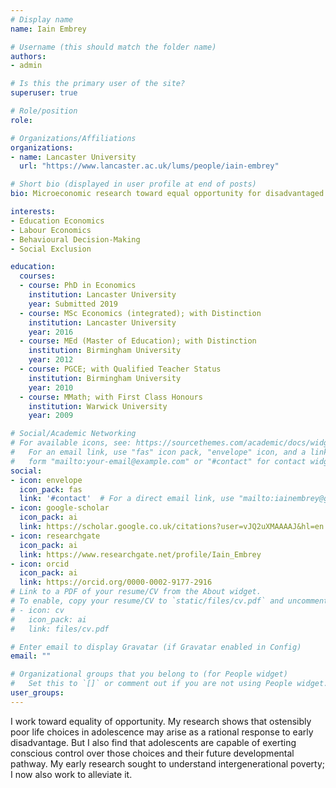 ```yaml
---
# Display name
name: Iain Embrey

# Username (this should match the folder name)
authors:
- admin

# Is this the primary user of the site?
superuser: true

# Role/position
role:

# Organizations/Affiliations
organizations:
- name: Lancaster University
  url: "https://www.lancaster.ac.uk/lums/people/iain-embrey"

# Short bio (displayed in user profile at end of posts)
bio: Microeconomic research toward equal opportunity for disadvantaged children.

interests:
- Education Economics
- Labour Economics
- Behavioural Decision-Making
- Social Exclusion

education:
  courses:
  - course: PhD in Economics
    institution: Lancaster University
    year: Submitted 2019
  - course: MSc Economics (integrated); with Distinction
    institution: Lancaster University
    year: 2016
  - course: MEd (Master of Education); with Distinction
    institution: Birmingham University
    year: 2012
  - course: PGCE; with Qualified Teacher Status
    institution: Birmingham University
    year: 2010
  - course: MMath; with First Class Honours
    institution: Warwick University
    year: 2009

# Social/Academic Networking
# For available icons, see: https://sourcethemes.com/academic/docs/widgets/#icons
#   For an email link, use "fas" icon pack, "envelope" icon, and a link in the
#   form "mailto:your-email@example.com" or "#contact" for contact widget.
social:
- icon: envelope
  icon_pack: fas
  link: '#contact'  # For a direct email link, use "mailto:iainembrey@googlemail.com".
- icon: google-scholar
  icon_pack: ai
  link: https://scholar.google.co.uk/citations?user=vJQ2uXMAAAAJ&hl=en
- icon: researchgate
  icon_pack: ai
  link: https://www.researchgate.net/profile/Iain_Embrey
- icon: orcid
  icon_pack: ai
  link: https://orcid.org/0000-0002-9177-2916
# Link to a PDF of your resume/CV from the About widget.
# To enable, copy your resume/CV to `static/files/cv.pdf` and uncomment the lines below.
# - icon: cv
#   icon_pack: ai
#   link: files/cv.pdf

# Enter email to display Gravatar (if Gravatar enabled in Config)
email: ""

# Organizational groups that you belong to (for People widget)
#   Set this to `[]` or comment out if you are not using People widget.
user_groups:
---
```


I work toward equality of opportunity. My research shows that ostensibly poor life choices in adolescence may
arise as a rational response to early disadvantage. But I also find that adolescents are capable of exerting
conscious control over those choices and their future developmental pathway. My early research sought to
understand intergenerational poverty; I now also work to alleviate it.
